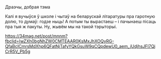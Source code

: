 Драэчы, добрая тэма

Калі я вучыўся ў школе і чытаў на беларускай літаратуры пра гаротную долю, то думаў: годзе ныць! А потым ты вырастаеш – і пачынаеш пісаць пра тыя ж пакуты. Ну, жывём мы на такой тэрыторыі.

https://34mag.net/post/mnnm?fbclid=IwZXh0bgNhZW0CMTEAAR0KsMxJhXOQyRG-QfaBcICmrsMdXhp6QFatNjTafyYQkGsuW9qCQpdewU0_aem_jUdjhsJFl7QjCrR5V_Pb5g